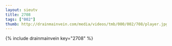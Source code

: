 ```yaml
--- 
layout: sieutv
title: 2708
tags: ["002"]
thumb: http://drainmainvein.com/media/videos/tmb/000/002/708/player.jpg
---
```

{% include drainmainvein key="2708" %} 
